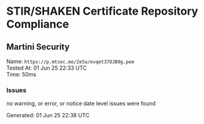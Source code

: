 # STIR/SHAKEN Certificate Repository Compliance

## Martini Security

Name: `https://p.mtsec.me/2e5a/evqet37OJB9g.pem`\
Tested At: 01 Jun 25 22:33 UTC\
Time: 50ms

### Issues

no warning, or error, or notice date level issues were found

Generated: 01 Jun 25 22:38 UTC